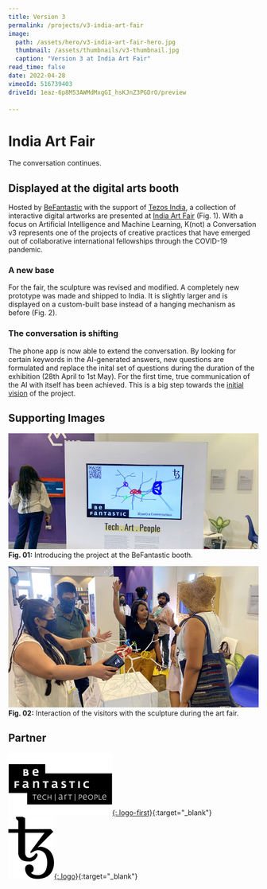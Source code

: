 ```yaml
---
title: Version 3
permalink: /projects/v3-india-art-fair
image: 
  path: /assets/hero/v3-india-art-fair-hero.jpg
  thumbnail: /assets/thumbnails/v3-thumbnail.jpg
  caption: "Version 3 at India Art Fair"
read_time: false
date: 2022-04-28
vimeoId: 516739403
driveId: 1eaz-6p8M53AWMdMxgGI_hsKJnZ3PGDrO/preview

---
```


# India Art Fair
The conversation continues.

## Displayed at the digital arts booth
Hosted by [BeFantastic](https://befantastic.in/) with the support of [Tezos India](https://tezosindia.org.in/), a collection of interactive digital artworks are presented at [India Art Fair](https://indiaartfair.in/) (Fig. 1). With a focus on Artificial Intelligence and Machine Learning, K(not) a Conversation v3 represents one of the projects of creative practices that have emerged out of collaborative international fellowships through the COVID-19 pandemic.
<br />

### A new base

For the fair, the sculpture was revised and modified. A completely new prototype was made and shipped to India. It is slightly larger and is displayed on a custom-built base instead of a hanging mechanism as before (Fig. 2).

### The conversation is shifting

The phone app is now able to extend the conversation. By looking for certain keywords in the AI-generated answers, new questions are formulated and replace the inital set of questions during the duration of the exhibition (28th April to 1st May). For the first time, true communication of the AI with itself has been achieved. This is a big step towards the [initial vision](https://knotaconversation.art/projects/v1-colab) of the project.

## Supporting Images

![](/assets/images/v3-india-art-fair-01.jpg)
**Fig. 01:** Introducing the project at the BeFantastic booth.

![](/assets/images/v3-india-art-fair-02.jpg)
**Fig. 02:** Interaction of the visitors with the sculpture during the art fair.


## Partner
[![BeFantastic.in logo](/assets/logos/befantastic-logo-small.png){:.logo-first}](https://befantastic.in/){:target="_blank"}
[![Tezos India logo](/assets/logos/tezos-logo-small.png){:.logo}](https://tezosindia.org.in/){:target="_blank"}